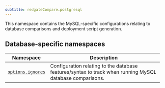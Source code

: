 ```yaml
---
subtitle: redgateCompare.postgresql
---
```


This namespace contains the MySQL-specific configurations relating to database comparisons and deployment script generation.

## Database-specific namespaces

| Namespace                                                                                                                     | Description                                                                                              |
|-------------------------------------------------------------------------------------------------------------------------------|----------------------------------------------------------------------------------------------------------|
| [`options.ignores`](<Configuration/Redgate Compare Namespace/Redgate Compare MySQL Namespace/MySQL Ignore Options Namespace>) | Configuration relating to the database features/syntax to track when running MySQL database comparisons. |
